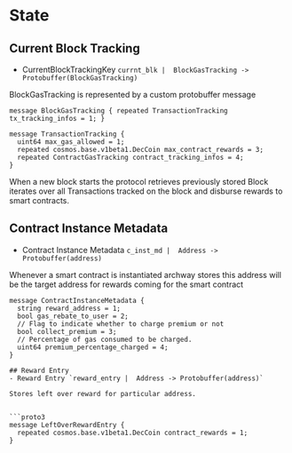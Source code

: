 # State 

## Current Block Tracking
- CurrentBlockTrackingKey `currnt_blk |  BlockGasTracking -> Protobuffer(BlockGasTracking)`

BlockGasTracking is represented by a custom protobuffer message 
```proto3
message BlockGasTracking { repeated TransactionTracking tx_tracking_infos = 1; }

message TransactionTracking {
  uint64 max_gas_allowed = 1;
  repeated cosmos.base.v1beta1.DecCoin max_contract_rewards = 3;
  repeated ContractGasTracking contract_tracking_infos = 4;
}
```

When a new block starts the protocol retrieves previously stored Block iterates over all Transactions tracked on the block and disburse rewards to smart contracts.

## Contract Instance Metadata
- Contract Instance Metadata `c_inst_md |  Address -> Protobuffer(address)`

Whenever a smart contract is instantiated archway stores this address will be the target address for rewards coming for the smart contract

```proto3
message ContractInstanceMetadata {
  string reward_address = 1;
  bool gas_rebate_to_user = 2;
  // Flag to indicate whether to charge premium or not
  bool collect_premium = 3;
  // Percentage of gas consumed to be charged.
  uint64 premium_percentage_charged = 4;
}

## Reward Entry
- Reward Entry `reward_entry |  Address -> Protobuffer(address)`

Stores left over reward for particular address.


```proto3
message LeftOverRewardEntry {
  repeated cosmos.base.v1beta1.DecCoin contract_rewards = 1;
}
```

